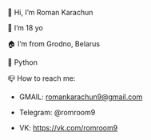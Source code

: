 👋 Hi, I’m Roman Karachun

📅 I’m 18 yo

🏠 I’m from Grodno, Belarus

💙 Python

📪 How to reach me: 
- GMAIL: romankarachun9@gmail.com

- Telegram: @romroom9

- VK: https://vk.com/romroom9
